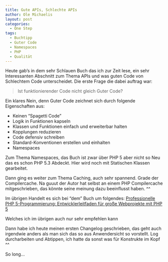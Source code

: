 ```yaml
---
title: Gute APIs, Schlechte APIs
author: Ole Michaelis
layout: post
categories:
  - One Step
tags:
  - Buchtipp
  - Guter Code
  - Namespaces
  - PHP
  - Qualität
---
```


Heute gab’s in dem sehr Schlauen Buch das ich zur Zeit lese, ein sehr Interessanten Abschnitt zum Thema APIs und was guten Code von Schlechtem Code unterscheidet. Die erste Frage die dabei auftrag war:

> Ist funktionierender Code nicht gleich Guter Code?

Ein klares Nein, denn Guter Code zeichnet sich durch folgende Eigenschaften aus:

*   Keinen “Spagetti Code”
*   Logik in Funktionen kapseln
*   Klassen und Funktionen einfach und erweiterbar halten
*   Kopplungen reduzieren
*   Code defensiv schreiben
*   Standard-Konventionen erstellen und einhalten
*   Namespaces

Zum Thema Namespaces, das Buch ist zwar über PHP 5 aber nicht so Neu das es schon PHP 5.3 Abdeckt. Hier wird noch mit Statischen Klassen gearbeitet.

Dann ging es weiter zum Thema Caching, auch sehr spannend. Grade der Compilercache. Na guuut der Autor hat selbst an einem PHP Compilercache mitgeschrieben, das könnte seine meinung dazu beeinflusst haben. ^^

Im übrigen Handelt es sich bei “dem” Buch um folgendes: [Professionelle PHP 5-Programmierung: Entwicklerleitfaden für große Webprojekte mit PHP 5][1]

 [1]: http://www.amazon.de/Professionelle-PHP-5-Programmierung-Entwicklerleitfaden-Webprojekte/dp/3827323819

Welches ich im übrigen auch nur sehr empfehlen kann

Dann habe ich heute meinen ersten Changelog geschrieben, das geht auch irgendwie anders als man sich das so aus Anwendersicht so vorstellt. Log durcharbeiten und Abtippen, ich hatte da sonst was für Konstrukte im Kopf ^^

So long…

